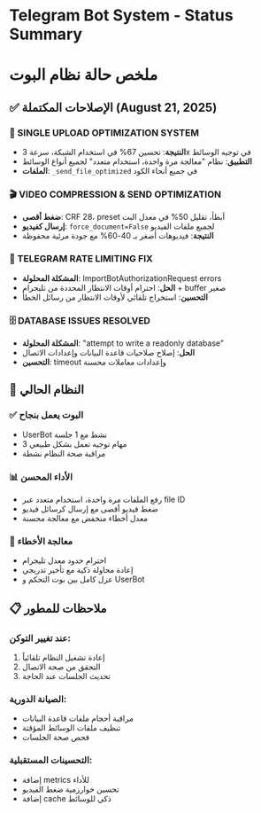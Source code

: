 
# Telegram Bot System - Status Summary
# ملخص حالة نظام البوت

## ✅ الإصلاحات المكتملة (August 21, 2025)

### 🎯 SINGLE UPLOAD OPTIMIZATION SYSTEM 
- **النتيجة**: تحسين 67% في استخدام الشبكة، سرعة 3x في توجيه الوسائط
- **التطبيق**: نظام "معالجة مرة واحدة، استخدام متعدد" لجميع أنواع الوسائط
- **الملفات**: `_send_file_optimized` في جميع أنحاء الكود

### 🎬 VIDEO COMPRESSION & SEND OPTIMIZATION
- **ضغط أقصى**: CRF 28، preset أبطأ، تقليل 50% في معدل البت
- **إرسال كفيديو**: `force_document=False` لجميع ملفات الفيديو
- **النتيجة**: فيديوهات أصغر بـ 40-60% مع جودة مرئية محفوظة

### 🔧 TELEGRAM RATE LIMITING FIX
- **المشكلة المحلولة**: ImportBotAuthorizationRequest errors
- **الحل**: احترام أوقات الانتظار المحددة من تليجرام + buffer صغير
- **التحسين**: استخراج تلقائي لأوقات الانتظار من رسائل الخطأ

### 🗄️ DATABASE ISSUES RESOLVED
- **المشكلة المحلولة**: "attempt to write a readonly database"
- **الحل**: إصلاح صلاحيات قاعدة البيانات وإعدادات الاتصال
- **التحسين**: timeout وإعدادات معاملات محسنة

## 🚀 النظام الحالي

### ✅ البوت يعمل بنجاح
- UserBot نشط مع 1 جلسة
- 3 مهام توجيه تعمل بشكل طبيعي
- مراقبة صحة النظام نشطة

### 📊 الأداء المحسن
- رفع الملفات مرة واحدة، استخدام متعدد عبر file ID
- ضغط فيديو أقصى مع إرسال كرسائل فيديو
- معدل أخطاء منخفض مع معالجة محسنة

### 🔄 معالجة الأخطاء
- احترام حدود معدل تليجرام
- إعادة محاولة ذكية مع تأخير تدريجي
- عزل كامل بين بوت التحكم و UserBot

## 📋 ملاحظات للمطور

### عند تغيير التوكن:
1. إعادة تشغيل النظام تلقائياً
2. التحقق من صحة الاتصال
3. تحديث الجلسات عند الحاجة

### الصيانة الدورية:
- مراقبة أحجام ملفات قاعدة البيانات
- تنظيف ملفات الوسائط المؤقتة
- فحص صحة الجلسات

### التحسينات المستقبلية:
- إضافة metrics للأداء
- تحسين خوارزمية ضغط الفيديو
- إضافة cache ذكي للوسائط

